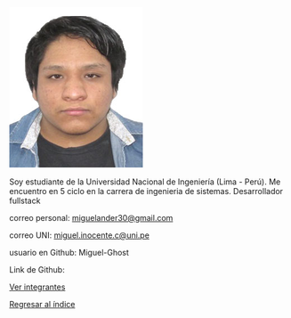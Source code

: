 ![Miguel Inocente](Miguel-Inocente.jpg)

Soy estudiante de la Universidad Nacional de Ingeniería (Lima - Perú).
Me encuentro en 5 ciclo en la carrera de ingenieria de sistemas.
Desarrollador fullstack

correo personal: miguelander30@gmail.com

correo UNI: miguel.inocente.c@uni.pe

usuario en Github: Miguel-Ghost

Link de Github:

[Ver integrantes](https://github.com/joaquin1115/DBD-2024I-GRUPO1/blob/main/01.%20integrantes/integrantes.md)

[Regresar al índice](https://github.com/joaquin1115/DBD-2024I-GRUPO1)
